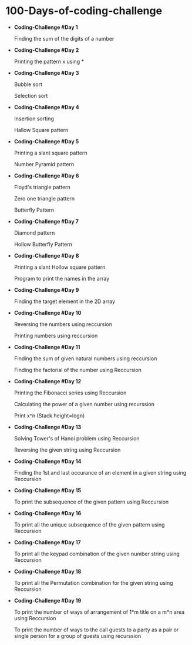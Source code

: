 <html>
  <h1>100-Days-of-coding-challenge</h1>
  <ul>
 <li> <b>Coding-Challenge #Day 1</b></li>
  <p>Finding the sum of the digits of a number</p>
  <li> <b>Coding-Challenge #Day 2</b></li>
  <p>Printing the pattern x using * </p>
  <li> <b>Coding-Challenge #Day 3</b></li>
  <p>Bubble sort </p>
  <p>Selection sort</p>
    <li> <b>Coding-Challenge #Day 4</b></li>
  <p>Insertion sorting</p>
    <p>Hallow Square pattern</p>
     <li> <b>Coding-Challenge #Day 5</b></li>
  <p>Printing a slant square pattern</p>
    <p>Number Pyramid pattern</p>
    <li> <b>Coding-Challenge #Day 6</b></li>
  <p>Floyd's triangle pattern</p>
    <p>Zero one triangle pattern</p>
    <p>Butterfly Pattern</p>
     <li> <b>Coding-Challenge #Day 7</b></li>
  <p>Diamond pattern</p>
    <p>Hollow Butterfly Pattern</p>
     <li> <b>Coding-Challenge #Day 8</b></li>
  <p>Printing a slant Hollow square pattern</p>
    <p>Program to print the names in the array</p>
    <li> <b>Coding-Challenge #Day 9</b></li>
  <p>Finding the target element in the 2D array</p>
   <li> <b>Coding-Challenge #Day 10</b></li>
  <p>Reversing the numbers using reccursion</p>
  <p>Printing numbers using reccursion</p>
     <li> <b>Coding-Challenge #Day 11</b></li>
  <p>Finding the sum of given natural numbers using reccursion</p>
    <p>Finding the factorial of the number using Reccursion</p>
    <li><b>Coding-Challenge #Day 12</b></li>
      <p>Printing the Fibonacci series using Reccursion</p>
    <p>Calculating the power of a given number using recurssion</p>
    <p>Print x^n (Stack height=logn)</p>
    <li><b>Coding-Challenge #Day 13</b></li>
      <p>Solving Tower's of Hanoi problem using Reccursion</p>
    <p>Reversing the given string using Reccursion</p>
    <li><b>Coding-Challenge #Day 14</b></li>
      <p>Finding the 1st and last occurance of an element in a given string using Reccursion</p>
     <li><b>Coding-Challenge #Day 15</b></li>
      <p>To print the subsequence of the given pattern using Reccursion</p>
     <li><b>Coding-Challenge #Day 16</b></li>
      <p>To print all the unique subsequence of the given pattern using Reccursion</p>
    <li><b>Coding-Challenge #Day 17</b></li>
      <p>To print all the keypad combination of the given number string using Reccursion</p>
    <li><b>Coding-Challenge #Day 18</b></li>
      <p>To print all the Permutation combination for the given string using Reccursion</p>
    <li><b>Coding-Challenge #Day 19</b></li>
      <p>To print the number of ways of arrangement of 1*m title on a m*n area using Reccursion</p>
      <p>To print the number of ways to the call guests to a party as a pair or single person for a group of guests using recurssion</p>
  </ul>
</html>
